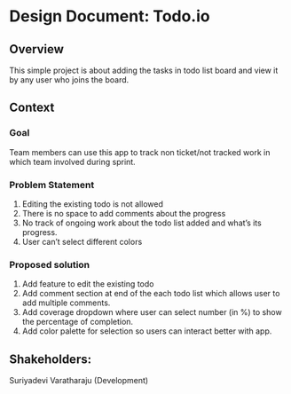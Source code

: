 # Design Document: Todo.io

## Overview

This simple project is about adding the tasks in todo list board and view it by any user who joins the board.

## Context

### Goal

Team members can use this app to track non ticket/not tracked work in which team involved during sprint.

### Problem Statement

1. Editing the existing todo is not allowed
2. There is no space to add comments about the progress
3. No track of ongoing work about the todo list added and what’s its progress.
4. User can’t select different colors

### Proposed solution

1. Add feature to edit the existing todo
2. Add comment section at end of the each todo list which allows user to add multiple comments.
3. Add coverage dropdown where user can select number (in %) to show the percentage of completion.
4. Add color palette for selection so users can interact better with app.

## Shakeholders:

Suriyadevi Varatharaju (Development)
